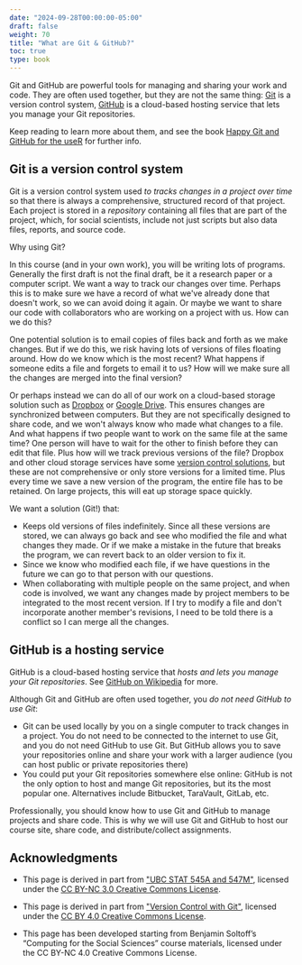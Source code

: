 ```yaml
---
date: "2024-09-28T00:00:00-05:00"
draft: false
weight: 70
title: "What are Git & GitHub?"
toc: true
type: book
---
```




Git and GitHub are powerful tools for managing and sharing your work and code. They are often used together, but they are not the same thing: [Git](https://git-scm.com/) is a version control system, [GitHub](https://www.github.com) is a cloud-based hosting service that lets you manage your Git repositories. 

Keep reading to learn more about them, and see the book [Happy Git and GitHub for the useR](https://happygitwithr.com/big-picture) for further info. 

## Git is a version control system

Git is a version control system used *to tracks changes in a project over time* so that there is always a comprehensive, structured record of that project. Each project is stored in a *repository* containing all files that are part of the project, which, for social scientists, include not just scripts but also data files, reports, and source code.

Why using Git?

In this course (and in your own work), you will be writing lots of programs. Generally the first draft is not the final draft, be it a research paper or a computer script. We want a way to track our changes over time. Perhaps this is to make sure we have a record of what we've already done that doesn't work, so we can avoid doing it again. Or maybe we want to share our code with collaborators who are working on a project with us. How can we do this?

One potential solution is to email copies of files back and forth as we make changes. But if we do this, we risk having lots of versions of files floating around. How do we know which is the most recent? What happens if someone edits a file and forgets to email it to us? How will we make sure all the changes are merged into the final version?

Or perhaps instead we can do all of our work on a cloud-based storage solution such as [Dropbox](https://www.dropbox.com) or [Google Drive](https://drive.google.com). This ensures changes are synchronized between computers. But they are not specifically designed to share code, and we won't always know who made what changes to a file. And what happens if two people want to work on the same file at the same time? One person will have to wait for the other to finish before they can edit that file. Plus how will we track previous versions of the file? Dropbox and other cloud storage services have some [version control solutions](https://www.dropbox.com/en/help/113), but these are not comprehensive or only store versions for a limited time. Plus every time we save a new version of the program, the entire file has to be retained. On large projects, this will eat up storage space quickly.

We want a solution (Git!) that:

* Keeps old versions of files indefinitely. Since all these versions are stored, we can always go back and see who modified the file and what changes they made. Or if we make a mistake in the future that breaks the program, we can revert back to an older version to fix it.
* Since we know who modified each file, if we have questions in the future we can go to that person with our questions.
* When collaborating with multiple people on the same project, and when code is involved, we want any changes made by project members to be integrated to the most recent version. If I try to modify a file and don't incorporate another member's revisions, I need to be told there is a conflict so I can merge all the changes.


## GitHub is a hosting service

GitHub is a cloud-based hosting service that *hosts and lets you manage your Git repositories*. See [GitHub on Wikipedia](https://en.wikipedia.org/wiki/GitHub) for more. 

Although Git and GitHub are often used together, you *do not need GitHub to use Git*:
* Git can be used locally by you on a single computer to track changes in a project. You do not need to be connected to the internet to use Git, and you do not need GitHub to use Git. But GitHub allows you to save your repositories online and share your work with a larger audience (you can host public or private repositories there) 
* You could put your Git repositories somewhere else online: GitHub is not the only option to host and mange Git repositories, but its the most popular one. Alternatives include Bitbucket, TaraVault, GitLab, etc. 

Professionally, you should know how to use Git and GitHub to manage projects and share code. This is why we will use Git and GitHub to host our course site, share code, and distribute/collect assignments.


<!--
{{< figure src="https://imgs.xkcd.com/comics/git.png" caption="[*Git* by xkcd](https://xkcd.com/1597/)" >}}
-->

## Acknowledgments


* This page is derived in part from ["UBC STAT 545A and 547M"](http://stat545.com), licensed under the [CC BY-NC 3.0 Creative Commons License](https://creativecommons.org/licenses/by-nc/3.0/).

* This page is derived in part from ["Version Control with Git"](http://swcarpentry.github.io/git-novice/), licensed under the [CC BY 4.0 Creative Commons License](http://swcarpentry.github.io/git-novice/LICENSE.html).

* This page has been developed starting from Benjamin Soltoff’s “Computing for the Social Sciences” course materials, licensed under the CC BY-NC 4.0 Creative Commons License.
